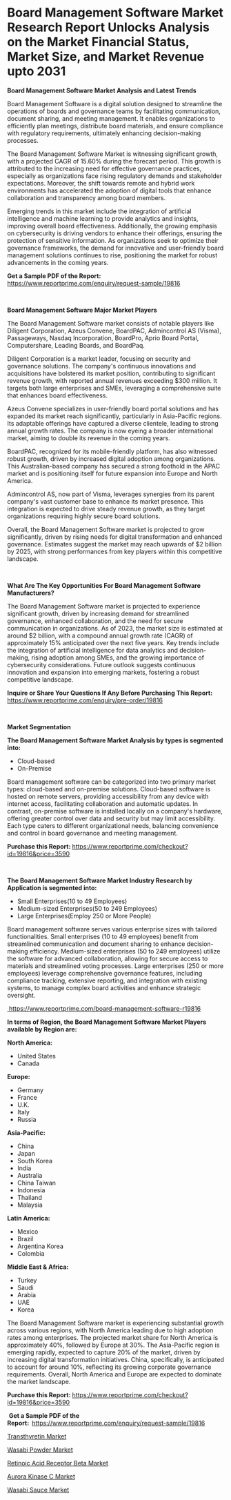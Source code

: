 <p><h1>Board Management Software Market Research Report Unlocks Analysis on the Market Financial Status, Market Size, and Market Revenue upto 2031</h1></p><p><strong>Board Management Software Market Analysis and Latest Trends</strong></p>
<p><p>Board Management Software is a digital solution designed to streamline the operations of boards and governance teams by facilitating communication, document sharing, and meeting management. It enables organizations to efficiently plan meetings, distribute board materials, and ensure compliance with regulatory requirements, ultimately enhancing decision-making processes.</p><p>The Board Management Software Market is witnessing significant growth, with a projected CAGR of 15.60% during the forecast period. This growth is attributed to the increasing need for effective governance practices, especially as organizations face rising regulatory demands and stakeholder expectations. Moreover, the shift towards remote and hybrid work environments has accelerated the adoption of digital tools that enhance collaboration and transparency among board members.</p><p>Emerging trends in this market include the integration of artificial intelligence and machine learning to provide analytics and insights, improving overall board effectiveness. Additionally, the growing emphasis on cybersecurity is driving vendors to enhance their offerings, ensuring the protection of sensitive information. As organizations seek to optimize their governance frameworks, the demand for innovative and user-friendly board management solutions continues to rise, positioning the market for robust advancements in the coming years.</p></p>
<p><strong>Get a Sample PDF of the Report:&nbsp;</strong> <a href="https://www.reportprime.com/enquiry/request-sample/19816?utm_campaign=1581&utm_medium=2&utm_source=Github&utm_content=ia&utm_term=02122024&utm_id=board-management-software">https://www.reportprime.com/enquiry/request-sample/19816</a></p>
<p>&nbsp;</p>
<p><strong>Board Management Software Major Market Players</strong></p>
<p><p>The Board Management Software market consists of notable players like Diligent Corporation, Azeus Convene, BoardPAC, Admincontrol AS (Visma), Passageways, Nasdaq Incorporation, BoardPro, Aprio Board Portal, Computershare, Leading Boards, and BoardPaq. </p><p>Diligent Corporation is a market leader, focusing on security and governance solutions. The company's continuous innovations and acquisitions have bolstered its market position, contributing to significant revenue growth, with reported annual revenues exceeding $300 million. It targets both large enterprises and SMEs, leveraging a comprehensive suite that enhances board effectiveness.</p><p>Azeus Convene specializes in user-friendly board portal solutions and has expanded its market reach significantly, particularly in Asia-Pacific regions. Its adaptable offerings have captured a diverse clientele, leading to strong annual growth rates. The company is now eyeing a broader international market, aiming to double its revenue in the coming years.</p><p>BoardPAC, recognized for its mobile-friendly platform, has also witnessed robust growth, driven by increased digital adoption among organizations. This Australian-based company has secured a strong foothold in the APAC market and is positioning itself for future expansion into Europe and North America.</p><p>Admincontrol AS, now part of Visma, leverages synergies from its parent company's vast customer base to enhance its market presence. This integration is expected to drive steady revenue growth, as they target organizations requiring highly secure board solutions.</p><p>Overall, the Board Management Software market is projected to grow significantly, driven by rising needs for digital transformation and enhanced governance. Estimates suggest the market may reach upwards of $2 billion by 2025, with strong performances from key players within this competitive landscape.</p></p>
<p>&nbsp;</p>
<p><strong>What Are The Key Opportunities For Board Management Software Manufacturers?</strong></p>
<p><p>The Board Management Software market is projected to experience significant growth, driven by increasing demand for streamlined governance, enhanced collaboration, and the need for secure communication in organizations. As of 2023, the market size is estimated at around $2 billion, with a compound annual growth rate (CAGR) of approximately 15% anticipated over the next five years. Key trends include the integration of artificial intelligence for data analytics and decision-making, rising adoption among SMEs, and the growing importance of cybersecurity considerations. Future outlook suggests continuous innovation and expansion into emerging markets, fostering a robust competitive landscape.</p></p>
<p><strong>Inquire or Share Your Questions If Any Before Purchasing This Report:</strong> <a href="https://www.reportprime.com/enquiry/pre-order/19816?utm_campaign=1581&utm_medium=2&utm_source=Github&utm_content=ia&utm_term=02122024&utm_id=board-management-software">https://www.reportprime.com/enquiry/pre-order/19816</a></p>
<p>&nbsp;</p>
<p><strong>Market Segmentation</strong></p>
<p><strong>The Board Management Software Market Analysis by types is segmented into:</strong></p>
<p><ul><li>Cloud-based</li><li>On-Premise</li></ul></p>
<p><p>Board management software can be categorized into two primary market types: cloud-based and on-premise solutions. Cloud-based software is hosted on remote servers, providing accessibility from any device with internet access, facilitating collaboration and automatic updates. In contrast, on-premise software is installed locally on a company's hardware, offering greater control over data and security but may limit accessibility. Each type caters to different organizational needs, balancing convenience and control in board governance and meeting management.</p></p>
<p><strong>Purchase this Report:&nbsp;</strong><a href="https://www.reportprime.com/checkout?id=19816&price=3590&utm_campaign=1581&utm_medium=2&utm_source=Github&utm_content=ia&utm_term=02122024&utm_id=board-management-software">https://www.reportprime.com/checkout?id=19816&price=3590</a></p>
<p>&nbsp;</p>
<p><strong>The Board Management Software Market Industry Research by Application is segmented into:</strong></p>
<p><ul><li>Small Enterprises(10 to 49 Employees)</li><li>Medium-sized Enterprises(50 to 249 Employees)</li><li>Large Enterprises(Employ 250 or More People)</li></ul></p>
<p><p>Board management software serves various enterprise sizes with tailored functionalities. Small enterprises (10 to 49 employees) benefit from streamlined communication and document sharing to enhance decision-making efficiency. Medium-sized enterprises (50 to 249 employees) utilize the software for advanced collaboration, allowing for secure access to materials and streamlined voting processes. Large enterprises (250 or more employees) leverage comprehensive governance features, including compliance tracking, extensive reporting, and integration with existing systems, to manage complex board activities and enhance strategic oversight.</p></p>
<p><a href="https://www.reportprime.com/board-management-software-r19816?utm_campaign=1581&utm_medium=2&utm_source=Github&utm_content=ia&utm_term=02122024&utm_id=board-management-software">&nbsp;https://www.reportprime.com/board-management-software-r19816</a></p>
<p><strong>In terms of Region, the Board Management Software Market Players available by Region are:</strong></p>
<p>
    <p> <strong> North America: </strong>
        <ul>
            <li>United States</li>
            <li>Canada</li>
        </ul>
        </p> 
    <p> <strong> Europe: </strong>
        <ul>
            <li>Germany</li>
            <li>France</li>
            <li>U.K.</li>
            <li>Italy</li>
            <li>Russia</li>
        </ul>
        </p> 
    <p> <strong> Asia-Pacific: </strong>
        <ul>
            <li>China</li>
            <li>Japan</li>
            <li>South Korea</li>
            <li>India</li>
            <li>Australia</li>
            <li>China Taiwan</li>
            <li>Indonesia</li>
            <li>Thailand</li>
            <li>Malaysia</li>
        </ul>
        </p> 
    <p> <strong> Latin America: </strong>
        <ul>
            <li>Mexico</li>
            <li>Brazil</li>
            <li>Argentina Korea</li>
            <li>Colombia</li>
        </ul>
        </p> 
    <p> <strong> Middle East & Africa: </strong>
        <ul>
            <li>Turkey</li>
            <li>Saudi</li>
            <li>Arabia</li>
            <li>UAE</li>
            <li>Korea</li>
        </ul>
    </p>
    </p>
<p><p>The Board Management Software market is experiencing substantial growth across various regions, with North America leading due to high adoption rates among enterprises. The projected market share for North America is approximately 40%, followed by Europe at 30%. The Asia-Pacific region is emerging rapidly, expected to capture 20% of the market, driven by increasing digital transformation initiatives. China, specifically, is anticipated to account for around 10%, reflecting its growing corporate governance requirements. Overall, North America and Europe are expected to dominate the market landscape.</p></p>
<p><strong>Purchase this Report: </strong><a href="https://www.reportprime.com/checkout?id=19816&price=3590&utm_campaign=1581&utm_medium=2&utm_source=Github&utm_content=ia&utm_term=02122024&utm_id=board-management-software">https://www.reportprime.com/checkout?id=19816&price=3590</a></p>
<p>&nbsp;<strong>Get a Sample PDF of the Report:&nbsp;&nbsp;</strong><a href="https://www.reportprime.com/enquiry/request-sample/19816?utm_campaign=1581&utm_medium=2&utm_source=Github&utm_content=ia&utm_term=02122024&utm_id=board-management-software">https://www.reportprime.com/enquiry/request-sample/19816</a></p>
<p><strong></strong></p>
<p><p><a href="https://www.linkedin.com/pulse/transthyretin-market-growth-analysis-2024-2031-trends-strategies-jcqxe?utm_campaign=1581&utm_medium=2&utm_source=Github&utm_content=ia&utm_term=02122024&utm_id=board-management-software">Transthyretin Market</a></p><p><a href="https://issuu.com/reportprime-2/docs/wasabi-powder-market-size-2030.pptx?utm_campaign=1581&utm_medium=2&utm_source=Github&utm_content=ia&utm_term=02122024&utm_id=board-management-software">Wasabi Powder Market</a></p><p><a href="https://www.linkedin.com/pulse/retinoic-acid-receptor-beta-market-research-report-shows-s1fre?utm_campaign=1581&utm_medium=2&utm_source=Github&utm_content=ia&utm_term=02122024&utm_id=board-management-software">Retinoic Acid Receptor Beta Market</a></p><p><a href="https://www.linkedin.com/pulse/aurora-kinase-c-industry-sector-new-technologies-market-eolye?utm_campaign=1581&utm_medium=2&utm_source=Github&utm_content=ia&utm_term=02122024&utm_id=board-management-software">Aurora Kinase C Market</a></p><p><a href="https://issuu.com/reportprime-2/docs/wasabi-sauce-market-size-2030.pptx?utm_campaign=1581&utm_medium=2&utm_source=Github&utm_content=ia&utm_term=02122024&utm_id=board-management-software">Wasabi Sauce Market</a></p></p>